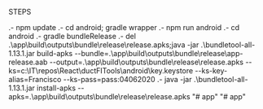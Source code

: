 STEPS

.- npm update
.- cd android; gradle wrapper
.- npm run android
.- cd android
.- gradle bundleRelease
.- del .\app\build\outputs\bundle\release\release.apks;java -jar .\bundletool-all-1.13.1.jar build-apks --bundle=.\app\build\outputs\bundle\release\app-release.aab --output=.\app\build\outputs\bundle\release\release.apks --ks=c:\IT\repos\React\ductFITools\android\key.keystore --ks-key-alias=Francisco --ks-pass=pass:04062020
.- java -jar .\bundletool-all-1.13.1.jar install-apks --apks=.\app\build\outputs\bundle\release\release.apks
"# app" 
"# app" 
